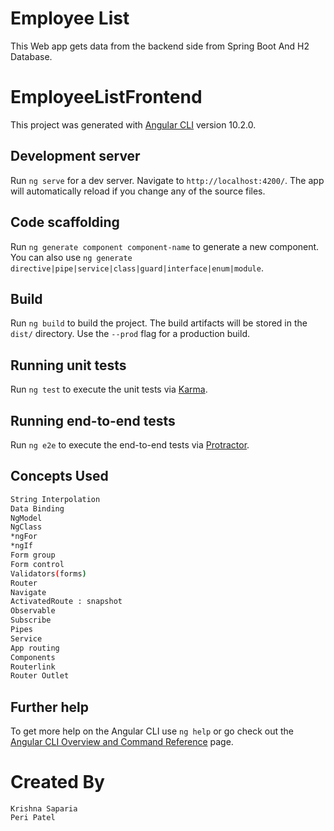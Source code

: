 # Employee List
This Web app gets data from the backend side from Spring Boot And H2 Database.

# EmployeeListFrontend

This project was generated with [Angular CLI](https://github.com/angular/angular-cli) version 10.2.0.

## Development server

Run `ng serve` for a dev server. Navigate to `http://localhost:4200/`. The app will automatically reload if you change any of the source files.

## Code scaffolding

Run `ng generate component component-name` to generate a new component. You can also use `ng generate directive|pipe|service|class|guard|interface|enum|module`.

## Build

Run `ng build` to build the project. The build artifacts will be stored in the `dist/` directory. Use the `--prod` flag for a production build.

## Running unit tests

Run `ng test` to execute the unit tests via [Karma](https://karma-runner.github.io).

## Running end-to-end tests

Run `ng e2e` to execute the end-to-end tests via [Protractor](http://www.protractortest.org/).

## Concepts Used



```bash
String Interpolation
Data Binding
NgModel
NgClass
*ngFor
*ngIf
Form group
Form control
Validators(forms)
Router
Navigate
ActivatedRoute : snapshot
Observable
Subscribe
Pipes
Service
App routing
Components
Routerlink
Router Outlet
```

## Further help

To get more help on the Angular CLI use `ng help` or go check out the [Angular CLI Overview and Command Reference](https://angular.io/cli) page.

# Created By
```
Krishna Saparia
Peri Patel
```

